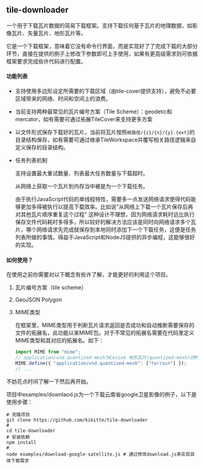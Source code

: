 ## tile-downloader

一个用于下载瓦片数据的简易下载框架。支持下载任何基于瓦片的地理数据，如影像瓦片、矢量瓦片、地形瓦片等。

它是一个下载框架，意味着它没有命令行界面，而是实现好了了完成下载的大部分环节，直接在提供的例子上修改下参数即可上手使用，如果有更高级需求则可依据框架要求完成些许代码进行配置。

#### 功能列表

- 支持使用多边形设定所需要的下载区域（由tile-cover提供支持），避免不必要区域带来的网络、时间和空间上的浪费。

- 当前支持两种最常见的瓦片编号方案（Tile Scheme）：geodetic和mercator，如有需要可通过拓展TileCover来支持更多方案

- 以文件形式保存下载好的瓦片，当前将瓦片按照`根路径/{z}/{x}/{y}.{ext}`的目录结构保存，如有需要可通过继承TileWorkspace并覆写相关路径逻辑来自定义保存的目录结构。

- 任务列表机制

  支持设置最大重试数量、列表最大任务数量与下载超时。

  从网络上获取一个瓦片到内存当中被是为一个下载任务。

  由于执行JavaScript代码的单线程特性，需要多一点发送网络请求使得代码能够更加多得被执行以提高下载效率。比如说”从网络上下载一个瓦片保存后再对其他瓦片顺序重复这个过程“ 这种设计不理想，因为网络请求耗时远比执行保存文件代码耗时多得多，所以较好的解决方法应该是同时向网络请求多个瓦片，哪个网络请求先完成就保存到本地同时添加下一个下载任务，这便是任务列表所做的事情。得益于JavaScript和NodeJS提供的异步编程，这能够很好的实现。

#### 如何使用？

在使用之前你需要对以下概念有些许了解，才能更好的利用这个项目。

1. 瓦片编号方案（tile scheme）

2. GeoJSON Polygon

3. MIME类型

   在框架里，MIME类型用于判断瓦片请求返回是否成功和自动推断需要保存的文件的拓展名，此功能以来MIME包。对于不常见的拓展名需要在代码里定义MIME类型和其对应的拓展名。如下：

   ```javascript
   import MIME from "mime";
   // application/vnd.quantized-mesh为Cesium 地形瓦片(quantized-mesh)的MIME类型，terrain为其文件拓展名
   MIME.define({ "application/vnd.quantized-mesh": ["terrain"] });
   // ...
   ```

   

不妨花点时间了解一下然后再开始。

项目中examples/downlaod.js为一个下载云南省google卫星影像的例子，以下是使用步骤：

```shell
# 克隆项目
git clone https://github.com/kikitte/tile-downloader
# 
cd tile-downloader
# 安装依赖
npm install
# 
node examples/download-google-satellite.js # 通过修改download.js来实现具体下载需求
```





